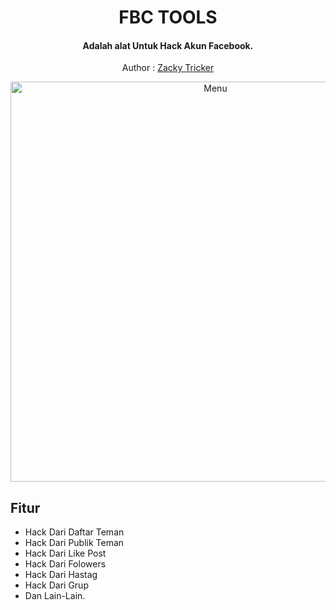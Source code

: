 <h1 align="center">
  FBC TOOLS
</h1>
<h4 align="center">
  Adalah alat Untuk Hack Akun Facebook.
</h4>
</div>
<p align="center">
  Author :  <a href="https://github.com/Z4CK1Y">Zacky Tricker</a>
</p>
<p align="center">
 <img src="https://i.ibb.co/GHW2Wn6/banner.jpg" width="640" title="Menu" alt="Menu">
</p>

## Fitur
* Hack Dari Daftar Teman
* Hack Dari Publik Teman
* Hack Dari Like Post 
* Hack Dari Folowers
* Hack Dari Hastag
* Hack Dari Grup
* Dan Lain-Lain.
